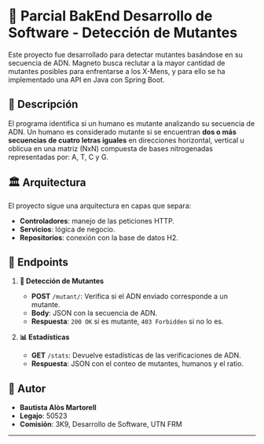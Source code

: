 # 🧬 Parcial BakEnd Desarrollo de Software - Detección de Mutantes

Este proyecto fue desarrollado para detectar mutantes basándose en su secuencia de ADN. Magneto busca reclutar a la mayor cantidad de mutantes posibles para enfrentarse a los X-Mens, y para ello se ha implementado una API en Java con Spring Boot.

## 📜 Descripción
El programa identifica si un humano es mutante analizando su secuencia de ADN. Un humano es considerado mutante si se encuentran **dos o más secuencias de cuatro letras iguales** en direcciones horizontal, vertical u oblicua en una matriz (NxN) compuesta de bases nitrogenadas representadas por: A, T, C y G.

## 🏛 Arquitectura
El proyecto sigue una arquitectura en capas que separa:

- **Controladores**: manejo de las peticiones HTTP.
- **Servicios**: lógica de negocio.
- **Repositorios**: conexión con la base de datos H2.

## 🔗 Endpoints
1. **🧪 Detección de Mutantes**  
   - **POST** `/mutant/`: Verifica si el ADN enviado corresponde a un mutante.
   - **Body**: JSON con la secuencia de ADN.
   - **Respuesta**: `200 OK` si es mutante, `403 Forbidden` si no lo es.

2. **📊 Estadísticas**  
   - **GET** `/stats`: Devuelve estadísticas de las verificaciones de ADN.
   - **Respuesta**: JSON con el conteo de mutantes, humanos y el ratio.

## 👤 Autor
- **Bautista Alòs Martorell**  
- **Legajo**: 50523  
- **Comisión**: 3K9, Desarrollo de Software, UTN FRM  

---

